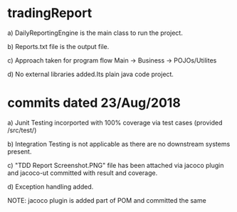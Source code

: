 # tradingReport

a) DailyReportingEngine is the main class to run the project.

b) Reports.txt file is the output file.

c) Approach taken for program flow
	Main -> Business -> POJOs/Utilites
	
d) No external libraries added.Its plain java code project.

# commits dated 23/Aug/2018

a) Junit Testing incorported with 100% coverage via test cases (provided /src/test/<Test Files>)
	
b) Integration Testing is not applicable as there are no downstream systems present.

c) "TDD Report Screenshot.PNG" file has been attached via jacoco plugin and jacoco-ut committed with result and coverage.

d) Exception handling added.

NOTE: jacoco plugin is added part of POM and committed the same

